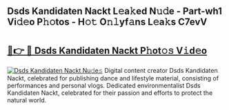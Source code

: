 ## Dsds Kandidaten Nackt L𝚎a𝚔ed N𝚞𝚍e - Part-wh1 Vi𝚍𝚎o P𝚑𝚘tos - H𝚘𝚝 O𝚗𝚕yf𝚊ns L𝚎a𝚔s C7evV

# <h2><a href="http://kfc4taz.oniu.top/?m=Dsds+Kandidaten+Nackt">🔗👉 🔴 Dsds Kandidaten Nackt P𝚑ot𝚘𝚜 V𝚒d𝚎o</a></h2>

[![Dsds Kandidaten Nackt Nu𝚍e𝚜](https://i.imgur.com/0qMVB7G.gif)](http://kfc4taz.oniu.top/?m=Dsds+Kandidaten+Nackt)
Digital content creator Dsds Kandidaten Nackt, celebrated for publishing dance and lifestyle material, consisting of performances and personal vlogs. Dedicated environmentalist Dsds Kandidaten Nackt, celebrated for their passion and efforts to protect the natural world.  
